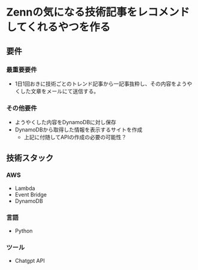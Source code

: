 # Zennの気になる技術記事をレコメンドしてくれるやつを作る

## 要件

### 最重要要件
- 1日1回おきに技術ごとのトレンド記事から一記事抜粋し、その内容をようやくした文章をメールにて送信する。

### その他要件
- ようやくした内容をDynamoDBに対し保存
- DynamoDBから取得した情報を表示するサイトを作成
  - 上記に付随してAPIの作成の必要の可能性？

## 技術スタック

### AWS
- Lambda
- Event Bridge
- DynamoDB

### 言語
- Python

### ツール
- Chatgpt API
